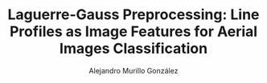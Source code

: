 ---
paperId: 6
author: Alejandro Murillo González
publicationauthor: Murillo González, A.
title: "Laguerre-Gauss Preprocessing: Line Profiles as Image Features for Aerial Images Classification"
pitch: https://slideslive.com/38930548/laguerregauss-preprocessing-line-profiles-as-image-features?ref=folder-55828
poster: Poster_Alejandro_Murillo
alt: --
type: Poster
topic: Applications
subtopic: Machine Learning
link: https://research.latinxinai.org/papers/icml/2020/pdf/Poster_Alejandro_Murillo.pdf
conference: icml
year: 2020
tags: icml-2020
location: Virtual
---